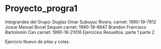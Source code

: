 # Proyecto_progra1
Integrandes del Grupo:
Duglas Omar Subuyuc Rivera, carnet:  1990-19-7812 
Josue Manuel Bocel Sequen carnet: 1990-18-6847 
Brandon Francisco Bartolomin Can carnet: 1990-18-21016
Ejercicios Resueltos.
parte 1
parte 2

Ejercicio Nuevo de pilas  y colas.

